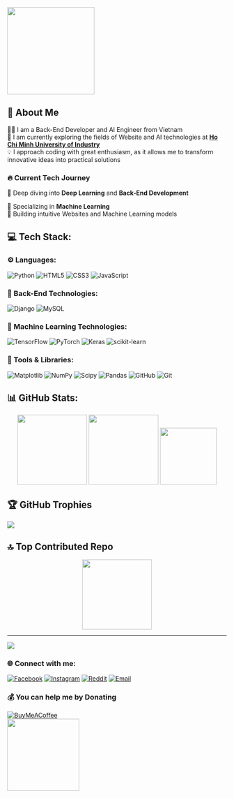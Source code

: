 <img height='200' src="https://github.com/user-attachments/assets/28d12d9e-965c-4646-b023-7e2d1758e5fd"/>

## 🌟 About Me
👨‍💻 I am a Back-End Developer and AI Engineer from Vietnam</br>
🔬 I am currently exploring the fields of Website and AI technologies at [**Ho Chi Minh University of Industry**](https://iuh.edu.vn/)</br>
💡 I approach coding with great enthusiasm, as it allows me to transform innovative ideas into practical solutions</br>

### 🔥 Current Tech Journey
🌱 Deep diving into **Deep Learning** and **Back-End Development**</br>

🦾 Specializing in **Machine Learning**</br>
🚀 Building intuitive Websites and Machine Learning models</br>

## 💻 Tech Stack:
### ⚙️ Languages:
![Python](https://img.shields.io/badge/python-3670A0?style=for-the-badge&logo=python&logoColor=ffdd54)
![HTML5](https://img.shields.io/badge/html5-%23E34F26.svg?style=for-the-badge&logo=html5&logoColor=white) 
![CSS3](https://img.shields.io/badge/css3-%231572B6.svg?style=for-the-badge&logo=css3&logoColor=white)
![JavaScript](https://img.shields.io/badge/javascript-%23323330.svg?style=for-the-badge&logo=javascript&logoColor=%23F7DF1E)
### 🔧 Back-End Technologies:
![Django](https://img.shields.io/badge/Django-092E20?style=for-the-badge&logo=django&logoColor=green)
![MySQL](https://img.shields.io/badge/MySQL-4479A1?style=for-the-badge&logo=mysql&logoColor=white)
### 🤖 Machine Learning Technologies:
![TensorFlow](https://img.shields.io/badge/TensorFlow-%23FF6F00.svg?style=for-the-badge&logo=TensorFlow&logoColor=white)
![PyTorch](https://img.shields.io/badge/PyTorch-%23EE4C2C.svg?style=for-the-badge&logo=PyTorch&logoColor=white)
![Keras](https://img.shields.io/badge/Keras-%23D00000.svg?style=for-the-badge&logo=Keras&logoColor=white)
![scikit-learn](https://img.shields.io/badge/scikit--learn-%23F7931E.svg?style=for-the-badge&logo=scikit-learn&logoColor=white)
### 🔨 Tools & Libraries:
![Matplotlib](https://img.shields.io/badge/Matplotlib-%23ffffff.svg?style=for-the-badge&logo=Matplotlib&logoColor=black)
![NumPy](https://img.shields.io/badge/numpy-%23013243.svg?style=for-the-badge&logo=numpy&logoColor=white)
![Scipy](https://img.shields.io/badge/SciPy-%230C55A5.svg?style=for-the-badge&logo=scipy&logoColor=%white)
![Pandas](https://img.shields.io/badge/pandas-%23150458.svg?style=for-the-badge&logo=pandas&logoColor=white)
![GitHub](https://img.shields.io/badge/github-%23121011.svg?style=for-the-badge&logo=github&logoColor=white)
![Git](https://img.shields.io/badge/git-%23F05033.svg?style=for-the-badge&logo=git&logoColor=white)

## 📊 GitHub Stats:
<p align="center">
  <img height='160' src="https://github-readme-stats.vercel.app/api?username=arthurtran04&theme=aura_dark&hide_border=true&include_all_commits=false&count_private=false"/>
  <img height='160' src="https://nirzak-streak-stats.vercel.app/?user=arthurtran04&theme=aura_dark&hide_border=true"/>
  <img height='130' src="https://github-readme-stats.vercel.app/api/top-langs/?username=arthurtran04&theme=aura_dark&hide_border=true&include_all_commits=false&count_private=false&layout=compact"/>
</p>

## 🏆 GitHub Trophies
![](https://github-profile-trophy.vercel.app/?username=arthurtran04&theme=aura_dark&no-frame=true&no-bg=true&margin-w=4)

## 🔝 Top Contributed Repo
<p align="center">
  <img height='160' src="https://github-contributor-stats.vercel.app/api?username=arthurtran04&limit=5&theme=aura_dark&combine_all_yearly_contributions=true"/>
</p>

---
[![](https://visitcount.itsvg.in/api?id=arthurtran04&icon=0&color=13)](https://visitcount.itsvg.in)

### 🌐 Connect with me:
[![Facebook](https://img.shields.io/badge/Facebook-%231877F2.svg?logo=Facebook&logoColor=white)](https://facebook.com/tranminhphat2004) 
[![Instagram](https://img.shields.io/badge/Instagram-%23E4405F.svg?logo=Instagram&logoColor=white)](https://instagram.com/minh_ph4t) 
[![Reddit](https://img.shields.io/badge/Reddit-%23FF4500.svg?logo=Reddit&logoColor=white)](https://reddit.com/user/arthurtran04) [![Email](https://img.shields.io/badge/Email-D14836?logo=gmail&logoColor=white)](mailto:minhphat.workmail@gmail.com) 

### 💰 You can help me by Donating
[![BuyMeACoffee](https://img.shields.io/badge/Buy%20Me%20a%20Coffee-ffdd00?style=for-the-badge&logo=buy-me-a-coffee&logoColor=black)](https://buymeacoffee.com/buymeacoffee.com/arthurtran04)</br>
<img height='165' src="https://github.com/user-attachments/assets/64438a71-def3-4d83-bff1-03d03d8fdb65"/>
